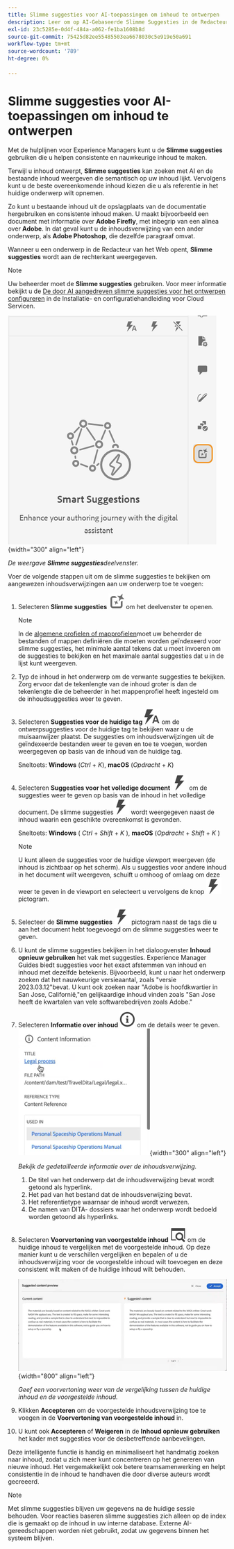 ```yaml
---
title: Slimme suggesties voor AI-toepassingen om inhoud te ontwerpen
description: Leer om op AI-Gebaseerde Slimme Suggesties in de Redacteur van het Web te bekijken en te gebruiken.
exl-id: 23c5285e-0d4f-484a-a062-fe1ba1608b8d
source-git-commit: 75425d82ee55485503ea6678030c5e919e50a691
workflow-type: tm+mt
source-wordcount: '789'
ht-degree: 0%

---
```


# Slimme suggesties voor AI-toepassingen om inhoud te ontwerpen

Met de hulplijnen voor Experience Managers kunt u de **Slimme suggesties** gebruiken die u helpen consistente en nauwkeurige inhoud te maken.

Terwijl u inhoud ontwerpt, **Slimme suggesties** kan zoeken met AI en de bestaande inhoud weergeven die semantisch op uw inhoud lijkt. Vervolgens kunt u de beste overeenkomende inhoud kiezen die u als referentie in het huidige onderwerp wilt opnemen.

Zo kunt u bestaande inhoud uit de opslagplaats van de documentatie hergebruiken en consistente inhoud maken. U maakt bijvoorbeeld een document met informatie over **Adobe Firefly**, met inbegrip van een alinea over **Adobe**. In dat geval kunt u de inhoudsverwijzing van een ander onderwerp, als **Adobe Photoshop**, die dezelfde paragraaf omvat.





Wanneer u een onderwerp in de Redacteur van het Web opent, **Slimme suggesties** wordt aan de rechterkant weergegeven.

>[!NOTE]
>
> Uw beheerder moet de **Slimme suggesties** gebruiken. Voor meer informatie bekijkt u de [De door AI aangedreven slimme suggesties voor het ontwerpen configureren](../cs-install-guide/conf-smart-suggestions.md) in de Installatie- en configuratiehandleiding voor Cloud Servicen.

![Deelvenster Slimme suggesties](images/smart-suggestions-panel.png){width="300" align="left"}

*De weergave **Slimme suggesties**deelvenster.*

Voer de volgende stappen uit om de slimme suggesties te bekijken om aangewezen inhoudsverwijzingen aan uw onderwerp toe te voegen:

1. Selecteren **Slimme suggesties** ![pictogram Slimme suggesties](images/smart-suggestions-icon.svg) om het deelvenster te openen.



   >[!NOTE]
   >
   > In de [algemene profielen of mapprofielen](../cs-install-guide/conf-folder-level.md#conf-ai-smart-suggestions)moet uw beheerder de bestanden of mappen definiëren die moeten worden geïndexeerd voor slimme suggesties, het minimale aantal tekens dat u moet invoeren om de suggesties te bekijken en het maximale aantal suggesties dat u in de lijst kunt weergeven.

1. Typ de inhoud in het onderwerp om de verwante suggesties te bekijken. Zorg ervoor dat de tekenlengte van de inhoud groter is dan de tekenlengte die de beheerder in het mappenprofiel heeft ingesteld om de inhoudsuggesties weer te geven.

1. Selecteren **Suggesties voor de huidige tag** ![slimme suggesties, huidig tagpictogram](images/smart-suggestions-current-tag-icon.svg) om de ontwerpsuggesties voor de huidige tag te bekijken waar u de muisaanwijzer plaatst.  De suggesties om inhoudsverwijzingen uit de geïndexeerde bestanden weer te geven en toe te voegen, worden weergegeven op basis van de inhoud van de huidige tag.

   Sneltoets: **Windows** (*Ctrl* + *K*),  **macOS** (*Opdracht* + *K*)
1. Selecteren **Suggesties voor het volledige document**  ![slimme suggesties, volledig documentpictogram](images/smart-suggestions-complete-document-icon.svg) om de suggesties weer te geven op basis van de inhoud in het volledige document.  De slimme suggesties![pictogram Slimme suggesties](images/smart-suggestions-complete-document-icon.svg) wordt weergegeven naast de inhoud waarin een geschikte overeenkomst is gevonden.

   Sneltoets: **Windows** ( *Ctrl* + *Shift* +  *K* ),  **macOS** (*Opdracht* + *Shift* + *K* )

   >[!NOTE]
   >
   > U kunt alleen de suggesties voor de huidige viewport weergeven (de inhoud is zichtbaar op het scherm). Als u suggesties voor andere inhoud in het document wilt weergeven, schuift u omhoog of omlaag om deze weer te geven in de viewport en selecteert u vervolgens de knop ![pictogram Slimme suggesties](images/smart-suggestions-complete-document-icon.svg) pictogram.

1. Selecteer de **Slimme suggesties** ![pictogram Slimme suggesties](images/smart-suggestions-complete-document-icon.svg) pictogram naast de tags die u aan het document hebt toegevoegd om de slimme suggesties weer te geven.
1. U kunt de slimme suggesties bekijken in het dialoogvenster **Inhoud opnieuw gebruiken** het vak met suggesties.  Experience Manager Guides biedt suggesties voor het exact afstemmen van inhoud en inhoud met dezelfde betekenis. Bijvoorbeeld, kunt u naar het onderwerp zoeken dat het nauwkeurige versieaantal, zoals &quot;versie 2023.03.12&quot;bevat. U kunt ook zoeken naar &quot;Adobe is hoofdkwartier in San Jose, Californië,&quot;en gelijkaardige inhoud vinden zoals &quot;San Jose heeft de kwartalen van vele softwarebedrijven zoals Adobe.&quot;
1. Selecteren **Informatie over inhoud** ![Informatie over inhoud](images/smart-suggestions-content-info-icon.svg) om de details weer te geven.
   ![Deelvenster Informatie over inhoud](images/smart-suggestions-content-information.png){width="300" align="left"}

   *Bekijk de gedetailleerde informatie over de inhoudsverwijzing.*

   1. De titel van het onderwerp dat de inhoudsverwijzing bevat wordt getoond als hyperlink.
   1. Het pad van het bestand dat de inhoudsverwijzing bevat.
   1. Het referentietype waarnaar de inhoud wordt verwezen.
   1. De namen van DITA- dossiers waar het onderwerp wordt bedoeld worden getoond als hyperlinks.
1. Selecteren **Voorvertoning van voorgestelde inhoud** ![voorbeeldpictogram voor slimme suggesties](images/smart-suggestions-preview-icon.svg) om de huidige inhoud te vergelijken met de voorgestelde inhoud. Op deze manier kunt u de verschillen vergelijken en bepalen of u de inhoudsverwijzing voor de voorgestelde inhoud wilt toevoegen en deze consistent wilt maken of de huidige inhoud wilt behouden.

   ![Voorvertoning van voorgestelde inhoud](images/smart-suggestions-suggested-content-preview.png){width="800" align="left"}

   *Geef een voorvertoning weer van de vergelijking tussen de huidige inhoud en de voorgestelde inhoud.*

1. Klikken **Accepteren** om de voorgestelde inhoudsverwijzing toe te voegen in de **Voorvertoning van voorgestelde inhoud** in.
1. U kunt ook **Accepteren** of **Weigeren** in de **Inhoud opnieuw gebruiken** het kader met suggesties voor de desbetreffende aanbevelingen.


Deze intelligente functie is handig en minimaliseert het handmatig zoeken naar inhoud, zodat u zich meer kunt concentreren op het genereren van nieuwe inhoud. Het vergemakkelijkt ook betere teamsamenwerking en helpt consistentie in de inhoud te handhaven die door diverse auteurs wordt gecreeerd.

>[!NOTE]
>
>Met slimme suggesties blijven uw gegevens na de huidige sessie behouden. Voor reacties baseren slimme suggesties zich alleen op de index die is gemaakt op de inhoud in uw interne database. Externe AI-gereedschappen worden niet gebruikt, zodat uw gegevens binnen het systeem blijven.
